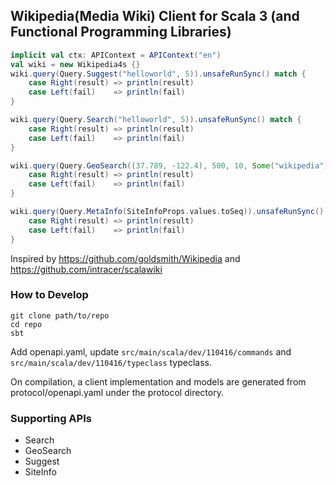 ## Wikipedia(Media Wiki) Client for Scala 3 (and Functional Programming Libraries)


```scala
implicit val ctx: APIContext = APIContext("en")
val wiki = new Wikipedia4s {}
wiki.query(Query.Suggest("helloworld", 5)).unsafeRunSync() match {
    case Right(result) => println(result)
    case Left(fail)    => println(fail)
}

wiki.query(Query.Search("helloworld", 5)).unsafeRunSync() match {
    case Right(result) => println(result)
    case Left(fail)    => println(fail)
}

wiki.query(Query.GeoSearch((37.789, -122.4), 500, 10, Some("wikipedia"))).unsafeRunSync() match {
    case Right(result) => println(result)
    case Left(fail)    => println(fail)
}

wiki.query(Query.MetaInfo(SiteInfoProps.values.toSeq)).unsafeRunSync() match {
    case Right(result) => println(result)
    case Left(fail)    => println(fail)
}
```

Inspired by https://github.com/goldsmith/Wikipedia and https://github.com/intracer/scalawiki
### How to Develop

```shell
git clone path/to/repo
cd repo
sbt
```

Add openapi.yaml, update `src/main/scala/dev/110416/commands`  and  `src/main/scala/dev/110416/typeclass` typeclass.

On compilation, a client implementation and models are generated from protocol/openapi.yaml under the protocol directory.

### Supporting APIs

- Search
- GeoSearch
- Suggest
- SiteInfo

